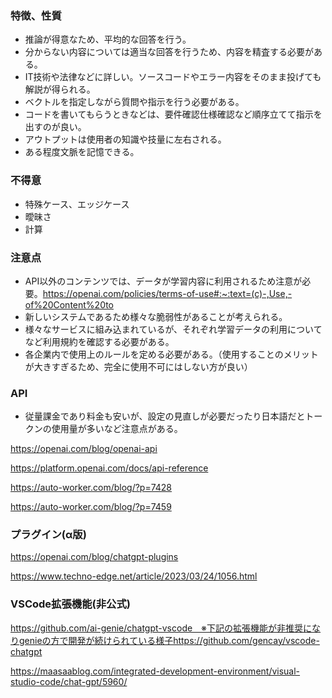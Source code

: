 ### 特徴、性質
- 推論が得意なため、平均的な回答を行う。
- 分からない内容については適当な回答を行うため、内容を精査する必要がある。
- IT技術や法律などに詳しい。ソースコードやエラー内容をそのまま投げても解説が得られる。
- ベクトルを指定しながら質問や指示を行う必要がある。
- コードを書いてもらうときなどは、要件確認仕様確認など順序立てて指示を出すのが良い。
- アウトプットは使用者の知識や技量に左右される。
- ある程度文脈を記憶できる。


### 不得意
- 特殊ケース、エッジケース
- 曖昧さ
- 計算

### 注意点
- API以外のコンテンツでは、データが学習内容に利用されるため注意が必要。https://openai.com/policies/terms-of-use#:~:text=(c)-,Use,-of%20Content%20to
- 新しいシステムであるため様々な脆弱性があることが考えられる。
- 様々なサービスに組み込まれているが、それぞれ学習データの利用についてなど利用規約を確認する必要がある。
- 各企業内で使用上のルールを定める必要がある。（使用することのメリットが大きすぎるため、完全に使用不可にはしない方が良い）

### API
- 従量課金であり料金も安いが、設定の見直しが必要だったり日本語だとトークンの使用量が多いなど注意点がある。

https://openai.com/blog/openai-api

https://platform.openai.com/docs/api-reference

https://auto-worker.com/blog/?p=7428

https://auto-worker.com/blog/?p=7459

### プラグイン(α版)
https://openai.com/blog/chatgpt-plugins

https://www.techno-edge.net/article/2023/03/24/1056.html

### VSCode拡張機能(非公式)

https://github.com/ai-genie/chatgpt-vscode　※下記の拡張機能が非推奨になりgenieの方で開発が続けられている様子https://github.com/gencay/vscode-chatgpt

https://maasaablog.com/integrated-development-environment/visual-studio-code/chat-gpt/5960/

